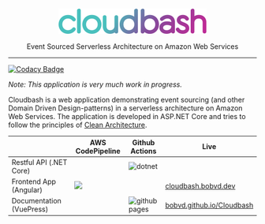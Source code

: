 <p align="center">
    <img src="./documentation/assets/images/cloudbash_rgb.svg" alt="drawing" width="300"/>
</p>


<p align="center">
Event Sourced Serverless Architecture on Amazon Web Services
</p>

---

[![Codacy Badge](https://api.codacy.com/project/badge/Grade/b64488515bd44c76a2093606bce31c38)](https://app.codacy.com/manual/BobvD/Cloudbash?utm_source=github.com&utm_medium=referral&utm_content=BobvD/Cloudbash&utm_campaign=Badge_Grade_Dashboard)

<i>Note: This application is very much work in progress.</i>


Cloudbash is a web application demonstrating event sourcing (and other Domain Driven Design-patterns) in a serverless architecture on Amazon Web Services. The application is developed in ASP.NET Core and tries to follow the principles of [Clean Architecture](https://github.com/jasontaylordev/CleanArchitecture).


|                          | AWS CodePipeline                                                              | Github Actions                                                                         | Live                                                                         |
|--------------------------|-------------------------------------------------------------------------------|----------------------------------------------------------------------------------------|------------------------------------------------------------------------------|
| Restful API (.NET Core) |  | ![dotnet](https://github.com/BobvD/Cloudbash/workflows/dotnet/badge.svg) |
| Frontend App (Angular)   | ![](https://badges-badges-images-dev.s3.amazonaws.com/cloudbash-frontend.svg) |                                                                                     | [cloudbash.bobvd.dev](https://d2bgpsr44efzwn.cloudfront.net/) | 
| Documentation (VuePress) |                                                                                | ![github pages](https://github.com/BobvD/Cloudbash/workflows/github%20pages/badge.svg) | [bobvd.github.io/Cloudbash](https://bobvd.github.io/Cloudbash/index.html)    |